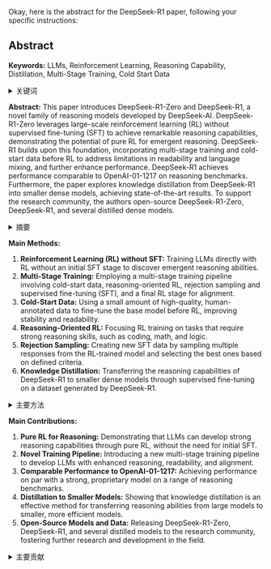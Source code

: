 Okay, here is the abstract for the DeepSeek-R1 paper, following your specific instructions:

## Abstract

**Keywords:** LLMs, Reinforcement Learning, Reasoning Capability, Distillation, Multi-Stage Training, Cold Start Data

<details>
    <summary>关键词</summary>
    <ul>
        大型语言模型，强化学习，推理能力，知识蒸馏，多阶段训练，冷启动数据
    </ul>
</details>

**Abstract:** This paper introduces DeepSeek-R1-Zero and DeepSeek-R1, a novel family of reasoning models developed by DeepSeek-AI. DeepSeek-R1-Zero leverages large-scale reinforcement learning (RL) without supervised fine-tuning (SFT) to achieve remarkable reasoning capabilities, demonstrating the potential of pure RL for emergent reasoning. DeepSeek-R1 builds upon this foundation, incorporating multi-stage training and cold-start data before RL to address limitations in readability and language mixing, and further enhance performance. DeepSeek-R1 achieves performance comparable to OpenAI-01-1217 on reasoning benchmarks. Furthermore, the paper explores knowledge distillation from DeepSeek-R1 into smaller dense models, achieving state-of-the-art results. To support the research community, the authors open-source DeepSeek-R1-Zero, DeepSeek-R1, and several distilled dense models.

<details>
    <summary>摘要</summary>
    <ul>
       本文介绍了DeepSeek-AI开发的推理模型DeepSeek-R1-Zero和DeepSeek-R1。DeepSeek-R1-Zero利用大规模强化学习（RL）且不经过监督微调（SFT），从而获得卓越的推理能力，证明了纯强化学习在涌现推理方面的潜力。 DeepSeek-R1在此基础上构建，在RL之前整合了多阶段训练和冷启动数据，以解决可读性和语言混合方面的局限性，并进一步提高性能。DeepSeek-R1在推理基准测试中实现了与OpenAI-01-1217相当的性能。此外，本文还探讨了将DeepSeek-R1的知识提炼到较小的稠密模型中，实现了最先进的结果。为了支持研究社区，作者开源了DeepSeek-R1-Zero、DeepSeek-R1和几个提炼的稠密模型。
    </ul>
</details>

**Main Methods:**

1.  **Reinforcement Learning (RL) without SFT:** Training LLMs directly with RL without an initial SFT stage to discover emergent reasoning abilities.
2.  **Multi-Stage Training:** Employing a multi-stage training pipeline involving cold-start data, reasoning-oriented RL, rejection sampling and supervised fine-tuning (SFT), and a final RL stage for alignment.
3.  **Cold-Start Data:** Using a small amount of high-quality, human-annotated data to fine-tune the base model before RL, improving stability and readability.
4.  **Reasoning-Oriented RL:** Focusing RL training on tasks that require strong reasoning skills, such as coding, math, and logic.
5.  **Rejection Sampling:** Creating new SFT data by sampling multiple responses from the RL-trained model and selecting the best ones based on defined criteria.
6.  **Knowledge Distillation:** Transferring the reasoning capabilities of DeepSeek-R1 to smaller dense models through supervised fine-tuning on a dataset generated by DeepSeek-R1.

<details>
    <summary>主要方法</summary>
    <ul>
        <li>不使用SFT的强化学习（RL）：直接使用RL训练LLM，无需初始SFT阶段，以发现涌现的推理能力。</li>
        <li>多阶段训练：采用多阶段训练流程，包括冷启动数据、面向推理的RL、拒绝采样和监督微调（SFT），以及最终用于对齐的RL阶段。</li>
        <li>冷启动数据：在RL之前，使用少量高质量的人工标注数据对基础模型进行微调，从而提高稳定性和可读性。</li>
        <li>面向推理的强化学习：将RL训练集中在需要强大推理能力的任务上，例如编码、数学和逻辑。</li>
        <li>拒绝采样：通过从RL训练的模型中抽样多个响应，并根据定义的标准选择最佳响应来创建新的SFT数据。</li>
	    <li>知识蒸馏： 通过在DeepSeek-R1生成的数据集上进行监督微调，将DeepSeek-R1的推理能力转移到较小的密集模型。</li>
    </ul>
</details>

**Main Contributions:**

1.  **Pure RL for Reasoning:** Demonstrating that LLMs can develop strong reasoning capabilities through pure RL, without the need for initial SFT.
2.  **Novel Training Pipeline:** Introducing a new multi-stage training pipeline to develop LLMs with enhanced reasoning, readability, and alignment.
3.  **Comparable Performance to OpenAI-01-1217:** Achieving performance on par with a strong, proprietary model on a range of reasoning benchmarks.
4.  **Distillation to Smaller Models:** Showing that knowledge distillation is an effective method for transferring reasoning abilities from large models to smaller, more efficient models.
5.  **Open-Source Models and Data:** Releasing DeepSeek-R1-Zero, DeepSeek-R1, and several distilled models to the research community, fostering further research and development in the field.

<details>
    <summary>主要贡献</summary>
    <ul>
        <li>纯强化学习的推理： 证明了LLM可以通过纯强化学习发展出强大的推理能力，而无需初始的SFT。</li>
        <li>新型训练流程： 引入了一种新的多阶段训练流程，以开发具有增强的推理、可读性和对齐性的LLM。</li>
        <li>与OpenAI-01-1217相当的性能： 在一系列推理基准测试中，实现了与强大的专有模型相当的性能。</li>
        <li>蒸馏到更小的模型： 表明知识蒸馏是将推理能力从大型模型转移到更小、更高效的模型的有效方法。</li>
        <li>开源模型和数据： 向研究社区发布DeepSeek-R1-Zero、DeepSeek-R1 和几个蒸馏模型，从而促进该领域的进一步研究和开发。</li>
    </ul>
</details>
